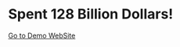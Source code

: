 # Spent 128 Billion Dollars!

<a href='https://main--128billiondollars.netlify.app/'>Go to Demo WebSite</a>
